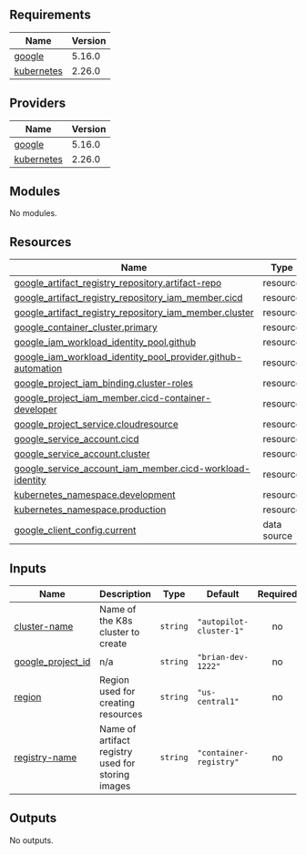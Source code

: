 ## Requirements

| Name | Version |
|------|---------|
| <a name="requirement_google"></a> [google](#requirement\_google) | 5.16.0 |
| <a name="requirement_kubernetes"></a> [kubernetes](#requirement\_kubernetes) | 2.26.0 |

## Providers

| Name | Version |
|------|---------|
| <a name="provider_google"></a> [google](#provider\_google) | 5.16.0 |
| <a name="provider_kubernetes"></a> [kubernetes](#provider\_kubernetes) | 2.26.0 |

## Modules

No modules.

## Resources

| Name | Type |
|------|------|
| [google_artifact_registry_repository.artifact-repo](https://registry.terraform.io/providers/hashicorp/google/5.16.0/docs/resources/artifact_registry_repository) | resource |
| [google_artifact_registry_repository_iam_member.cicd](https://registry.terraform.io/providers/hashicorp/google/5.16.0/docs/resources/artifact_registry_repository_iam_member) | resource |
| [google_artifact_registry_repository_iam_member.cluster](https://registry.terraform.io/providers/hashicorp/google/5.16.0/docs/resources/artifact_registry_repository_iam_member) | resource |
| [google_container_cluster.primary](https://registry.terraform.io/providers/hashicorp/google/5.16.0/docs/resources/container_cluster) | resource |
| [google_iam_workload_identity_pool.github](https://registry.terraform.io/providers/hashicorp/google/5.16.0/docs/resources/iam_workload_identity_pool) | resource |
| [google_iam_workload_identity_pool_provider.github-automation](https://registry.terraform.io/providers/hashicorp/google/5.16.0/docs/resources/iam_workload_identity_pool_provider) | resource |
| [google_project_iam_binding.cluster-roles](https://registry.terraform.io/providers/hashicorp/google/5.16.0/docs/resources/project_iam_binding) | resource |
| [google_project_iam_member.cicd-container-developer](https://registry.terraform.io/providers/hashicorp/google/5.16.0/docs/resources/project_iam_member) | resource |
| [google_project_service.cloudresource](https://registry.terraform.io/providers/hashicorp/google/5.16.0/docs/resources/project_service) | resource |
| [google_service_account.cicd](https://registry.terraform.io/providers/hashicorp/google/5.16.0/docs/resources/service_account) | resource |
| [google_service_account.cluster](https://registry.terraform.io/providers/hashicorp/google/5.16.0/docs/resources/service_account) | resource |
| [google_service_account_iam_member.cicd-workload-identity](https://registry.terraform.io/providers/hashicorp/google/5.16.0/docs/resources/service_account_iam_member) | resource |
| [kubernetes_namespace.development](https://registry.terraform.io/providers/hashicorp/kubernetes/2.26.0/docs/resources/namespace) | resource |
| [kubernetes_namespace.production](https://registry.terraform.io/providers/hashicorp/kubernetes/2.26.0/docs/resources/namespace) | resource |
| [google_client_config.current](https://registry.terraform.io/providers/hashicorp/google/5.16.0/docs/data-sources/client_config) | data source |

## Inputs

| Name | Description | Type | Default | Required |
|------|-------------|------|---------|:--------:|
| <a name="input_cluster-name"></a> [cluster-name](#input\_cluster-name) | Name of the K8s cluster to create | `string` | `"autopilot-cluster-1"` | no |
| <a name="input_google_project_id"></a> [google\_project\_id](#input\_google\_project\_id) | n/a | `string` | `"brian-dev-1222"` | no |
| <a name="input_region"></a> [region](#input\_region) | Region used for creating resources | `string` | `"us-central1"` | no |
| <a name="input_registry-name"></a> [registry-name](#input\_registry-name) | Name of artifact registry used for storing images | `string` | `"container-registry"` | no |

## Outputs

No outputs.
